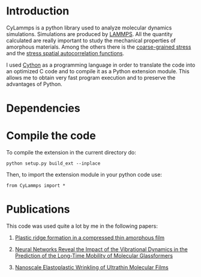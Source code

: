 # Introduction
CyLammps is a python library used to analyze molecular dynamics simulations. 
Simulations are produced by [LAMMPS](https://docs.lammps.org/Manual.html).
All the quantity calculated are really important to study the mechanical properties of amorphous materials.
Among the others there is the [coarse-grained stress](https://link.springer.com/article/10.1140/epje/i2002-10073-5)
and the [stress spatial autocorrelation functions](https://journals.aps.org/prl/abstract/10.1103/PhysRevLett.113.245702).

I used [Cython](https://cython.readthedocs.io/en/latest/index.html) as a programming language in order to translate the code into an optimized C code and to compile it as a Python extension module. This allows me to obtain very fast program execution and to preserve the advantages of Python.

# Dependencies 


# Compile the code
To compile the extension in the current directory do:

    python setup.py build_ext --inplace

Then, to import the extension module in your python code use:

    from CyLammps import *


# Publications
This code was used quite a lot by me in the following papers:

1. [Plastic ridge formation in a compressed thin amorphous film](https://arxiv.org/abs/2209.09055)

2. [Neural Networks Reveal the Impact of the Vibrational Dynamics in the Prediction of the Long-Time Mobility of Molecular Glassformers](https://www.mdpi.com/1422-0067/23/16/9322)

3. [Nanoscale Elastoplastic Wrinkling of Ultrathin Molecular Films](https://www.mdpi.com/1422-0067/22/21/11732)